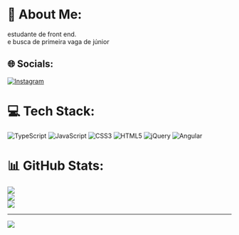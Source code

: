 # 💫 About Me:
estudante de front end.<br>e busca de primeira vaga de júnior 


## 🌐 Socials:
[![Instagram](https://img.shields.io/badge/Instagram-%23E4405F.svg?logo=Instagram&logoColor=white)](https://instagram.com/https://instagram.com/vanilsom_souza?igshid=OTk0YzhjMDVlZA==) 

# 💻 Tech Stack:
![TypeScript](https://img.shields.io/badge/typescript-%23007ACC.svg?style=for-the-badge&logo=typescript&logoColor=white) ![JavaScript](https://img.shields.io/badge/javascript-%23323330.svg?style=for-the-badge&logo=javascript&logoColor=%23F7DF1E) ![CSS3](https://img.shields.io/badge/css3-%231572B6.svg?style=for-the-badge&logo=css3&logoColor=white) ![HTML5](https://img.shields.io/badge/html5-%23E34F26.svg?style=for-the-badge&logo=html5&logoColor=white) ![jQuery](https://img.shields.io/badge/jquery-%230769AD.svg?style=for-the-badge&logo=jquery&logoColor=white) ![Angular](https://img.shields.io/badge/angular-%23DD0031.svg?style=for-the-badge&logo=angular&logoColor=white)
# 📊 GitHub Stats:
![](https://github-readme-stats.vercel.app/api?username=vanilson05&theme=vue-dark&hide_border=false&include_all_commits=false&count_private=false)<br/>
![](https://github-readme-streak-stats.herokuapp.com/?user=vanilson05&theme=vue-dark&hide_border=false)<br/>
![](https://github-readme-stats.vercel.app/api/top-langs/?username=vanilson05&theme=vue-dark&hide_border=false&include_all_commits=false&count_private=false&layout=compact)

---
[![](https://visitcount.itsvg.in/api?id=vanilson05&icon=0&color=0)](https://visitcount.itsvg.in)

<!-- Proudly created with GPRM ( https://gprm.itsvg.in ) -->